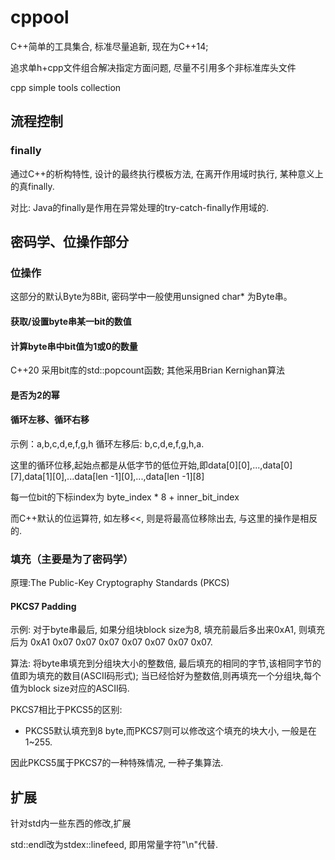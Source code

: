 # cppool
C++简单的工具集合, 标准尽量追新, 现在为C++14;

追求单h+cpp文件组合解决指定方面问题, 尽量不引用多个非标准库头文件

cpp simple tools collection



## 流程控制

### finally

通过C++的析构特性, 设计的最终执行模板方法, 在离开作用域时执行, 某种意义上的真finally.

对比: Java的finally是作用在异常处理的try-catch-finally作用域的.



## 密码学、位操作部分

### 位操作

这部分的默认Byte为8Bit, 密码学中一般使用unsigned char* 为Byte串。



#### 获取/设置byte串某一bit的数值

#### 计算byte串中bit值为1或0的数量

C++20 采用bit库的std::popcount函数; 其他采用Brian Kernighan算法

#### 是否为2的幂



#### 循环左移、循环右移

示例：a,b,c,d,e,f,g,h  循环左移后: b,c,d,e,f,g,h,a.

这里的循环位移,起始点都是从低字节的低位开始,即data\[0][0],...,data\[0]\[7],data\[1][0],...data\[len -1][0],...,data\[len -1][8]

每一位bit的下标index为 byte_index * 8 + inner_bit_index

而C++默认的位运算符, 如左移<<, 则是将最高位移除出去, 与这里的操作是相反的.



### 填充（主要是为了密码学）

原理:The Public-Key Cryptography Standards (PKCS)

#### PKCS7 Padding

示例: 对于byte串最后, 如果分组块block size为8, 填充前最后多出来0xA1, 则填充后为 0xA1 0x07 0x07 0x07 0x07 0x07 0x07 0x07.

算法: 将byte串填充到分组块大小的整数倍, 最后填充的相同的字节,该相同字节的值即为填充的数目(ASCII码形式); 当已经恰好为整数倍,则再填充一个分组块,每个值为block size对应的ASCII码.

PKCS7相比于PKCS5的区别: 

* PKCS5默认填充到8 byte,而PKCS7则可以修改这个填充的块大小, 一般是在1~255.

因此PKCS5属于PKCS7的一种特殊情况, 一种子集算法.





## 扩展

针对std内一些东西的修改,扩展

std::endl改为stdex::linefeed, 即用常量字符"\n"代替.
